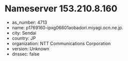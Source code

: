 # Nameserver 153.210.8.160

* as_number: 4713
* name: p1769160-ipxg06601aobadori.miyagi.ocn.ne.jp.
* city: Sendai
* country: JP
* organization: NTT Communications Corporation
* version: Unknown
* dnssec: false
